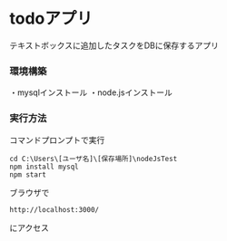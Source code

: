 # todoアプリ
テキストボックスに追加したタスクをDBに保存するアプリ

### 環境構築
・mysqlインストール
・node.jsインストール

### 実行方法
コマンドプロンプトで実行

```
cd C:\Users\[ユーザ名]\[保存場所]\nodeJsTest
npm install mysql
npm start
```
ブラウザで
```
http://localhost:3000/
```
にアクセス
